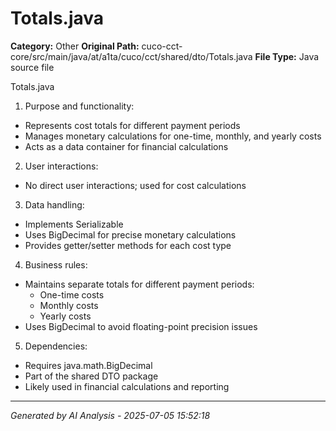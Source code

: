 # Totals.java

**Category:** Other
**Original Path:** cuco-cct-core/src/main/java/at/a1ta/cuco/cct/shared/dto/Totals.java
**File Type:** Java source file

Totals.java
1. Purpose and functionality:
- Represents cost totals for different payment periods
- Manages monetary calculations for one-time, monthly, and yearly costs
- Acts as a data container for financial calculations

2. User interactions:
- No direct user interactions; used for cost calculations

3. Data handling:
- Implements Serializable
- Uses BigDecimal for precise monetary calculations
- Provides getter/setter methods for each cost type

4. Business rules:
- Maintains separate totals for different payment periods:
  - One-time costs
  - Monthly costs
  - Yearly costs
- Uses BigDecimal to avoid floating-point precision issues

5. Dependencies:
- Requires java.math.BigDecimal
- Part of the shared DTO package
- Likely used in financial calculations and reporting

---
*Generated by AI Analysis - 2025-07-05 15:52:18*
